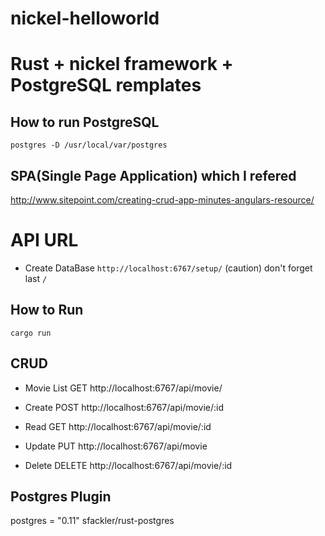 # nickel-helloworld

#  Rust + nickel framework + PostgreSQL remplates

## How to run PostgreSQL 
```
postgres -D /usr/local/var/postgres
```

## SPA(Single Page Application) which I refered
http://www.sitepoint.com/creating-crud-app-minutes-angulars-resource/

# API URL
* Create DataBase
`http://localhost:6767/setup/`
(caution) don't forget last `/`

## How to Run
`cargo run`

## CRUD

* Movie List
GET http://localhost:6767/api/movie/

* Create
POST http://localhost:6767/api/movie/:id

* Read
GET http://localhost:6767/api/movie/:id

* Update
PUT http://localhost:6767/api/movie

* Delete
DELETE http://localhost:6767/api/movie/:id

## Postgres Plugin
postgres = "0.11"
sfackler/rust-postgres
